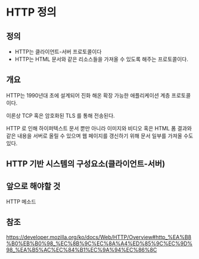 # HTTP 정의


## 정의

+ HTTP는 클라이언트-서버 프로토콜이다
+ HTTP는 HTML 문서와 같은 리소스들을 가져올 수 있도록 해주는 프로토콜이다.

## 개요 
HTTP는 1990년대 초에 설계되어 진화 해온 확장 가능한 애플리케이션 계층 프로토콜이다.

이론상 TCP 혹은 암호화된 TLS 를 통해 전송된다.

HTTP 로 인해 하이퍼텍스트 문서 뿐만 아니라 이미지와 비디오 혹은 HTML 폼 결과와 같은 내용을 서버로 올릴 수 있으며 웹 페이지를 갱신하기 위해 문서 일부를 가져올 수도 있다.

## HTTP 기반 시스템의 구성요소(클라이언트-서버)




## 앞으로 해야할 것
HTTP 메소드

## 참조
https://developer.mozilla.org/ko/docs/Web/HTTP/Overview#http_%EA%B8%B0%EB%B0%98_%EC%8B%9C%EC%8A%A4%ED%85%9C%EC%9D%98_%EA%B5%AC%EC%84%B1%EC%9A%94%EC%86%8C